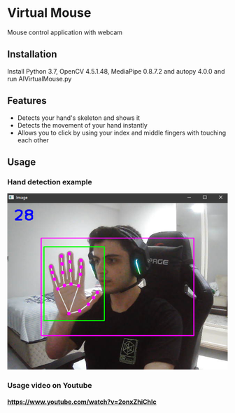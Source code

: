 # Virtual Mouse
Mouse control application with webcam

## Installation

Install Python 3.7, OpenCV 4.5.1.48, MediaPipe 0.8.7.2 and autopy 4.0.0 and run AIVirtualMouse.py

## Features

- Detects your hand's skeleton and shows it
- Detects the movement of your hand instantly
- Allows you to click by using your index and middle fingers with touching each other


## Usage

### Hand detection example
![Hand detection example](/Screenshots/1.png?raw=true "Hand detection example")

### Usage video on Youtube
#### https://www.youtube.com/watch?v=2onxZhiChIc
